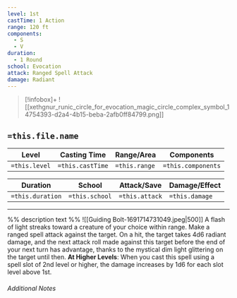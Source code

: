 ```yaml
---
level: 1st
castTime: 1 Action
range: 120 ft
components:
  - S
  - V
duration:
  - 1 Round
school: Evocation
attack: Ranged Spell Attack
damage: Radiant
---
```


> [!infobox]+
> ![[xethgnur_runic_circle_for_evocation_magic_circle_complex_symbol_14754393-d2a4-4b15-beba-2afb0ff84799.png]]

## `=this.file.name`
Level|Casting Time|Range/Area|Components
---|---|---|---|
`=this.level`|`=this.castTime`|`=this.range`|`=this.components`|

Duration|School|Attack/Save|Damage/Effect|
---|---|---|---|
`=this.duration`|`=this.school`|`=this.attack`|`=this.damage`|
___
%% description text %%
![[Guiding Bolt-1691714731049.jpeg|500]]
A flash of light streaks toward a creature of your choice within range. Make a ranged spell attack against the target. On a hit, the target takes 4d6 radiant damage, and the next attack roll made against this target before the end of your next turn has advantage, thanks to the mystical dim light glittering on the target until then.
**At Higher Levels**: When you cast this spell using a spell slot of 2nd level or higher, the damage increases by 1d6 for each slot level above 1st.

###### Additional Notes